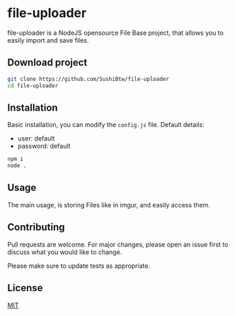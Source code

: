 # file-uploader

file-uploader is a NodeJS opensource File Base project, that allows you to easily import and save files.

## Download project

```bash
git clone https://github.com/SushiBtw/file-uploader
cd file-uploader
```

## Installation

Basic installation, you can modify the `config.js` file.
Default details:
- user: default
- password: default
```bash
npm i
node .
```

## Usage

The main usage, is storing Files like in imgur, and easily access them.

## Contributing
Pull requests are welcome. For major changes, please open an issue first to discuss what you would like to change.

Please make sure to update tests as appropriate.

## License
[MIT](https://choosealicense.com/licenses/mit/)
